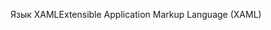<span data-ttu-id="3c677-101">Язык XAML</span><span class="sxs-lookup"><span data-stu-id="3c677-101">Extensible Application Markup Language (XAML)</span></span>